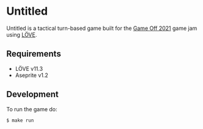 # Untitled

Untitled is a tactical turn-based game built for the [Game Off 2021](https://itch.io/jam/game-off-2021) game jam using [LÖVE](https://love2d.org/).

## Requirements

- LÖVE v11.3
- Aseprite v1.2

## Development

To run the game do:

```sh
$ make run
```
